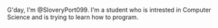 G'day, I'm @SloveryPort099. I'm a student who is intrested in Computer Science and is trying to learn how to program.

<!---
SloveryPort099/SloveryPort099 is a ✨ special ✨ repository because its `README.md` (this file) appears on your GitHub profile.
You can click the Preview link to take a look at your changes.
--->
